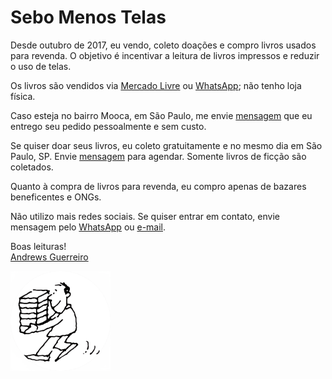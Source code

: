 # Sebo Menos Telas

Desde outubro de 2017, eu vendo, coleto doações e compro livros usados para revenda. O objetivo é incentivar a leitura de livros impressos e reduzir o uso de telas.

Os livros são vendidos via [Mercado Livre](https://lista.mercadolivre.com.br/_CustId_1175694276) ou [WhatsApp](https://wa.me/5511981350566); não tenho loja física.

Caso esteja no bairro Mooca, em São Paulo, me envie [mensagem](https://wa.me/5511981350566) que eu entrego seu pedido pessoalmente e sem custo.

Se quiser doar seus livros, eu coleto gratuitamente e no mesmo dia em São Paulo, SP. Envie [mensagem](https://wa.me/5511981350566) para agendar. Somente livros de ficção são coletados.

Quanto à compra de livros para revenda, eu compro apenas de bazares beneficentes e ONGs.

Não utilizo mais redes sociais. Se quiser entrar em contato, envie mensagem pelo [WhatsApp](https://wa.me/5511981350566) ou [e-mail](mailto:sebomenostelas@gmail.com).

Boas leituras!  
[Andrews Guerreiro](https://github.com/andguerreiro)

<img src="logo.png" style="width: 160px;">
